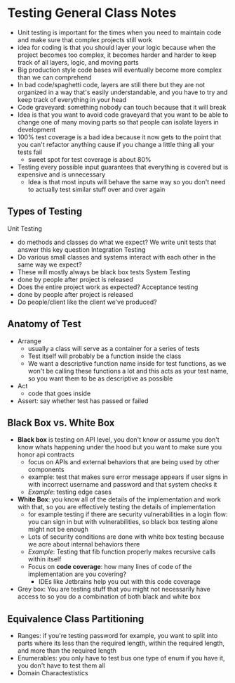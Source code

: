 # Testing General Class Notes

* Unit testing is important for the times when you need to maintain code and make sure that complex projects still work
* idea for coding is that you should layer your logic because when the project becomes too complex, it becomes harder and harder to keep track of all layers, logic, and moving parts
* Big production style code bases will eventually become more complex than we can comprehend
* In bad code/spaghetti code, layers are still there but they are not organized in a way that's easily understandable, and you have to try and keep track of everything in your head
* Code graveyard: something nobody can touch because that it will break
* Idea is that you want to avoid code graveyard that you want to be able to change one of many moving parts so that people can isolate layers in development
* 100% test coverage is a bad idea because it now gets to the point that you can't refactor anything cause if you change a little thing all your tests fail
  * sweet spot for test coverage is about 80%
* Testing every possible input guarantees that everything is covered but is expensive and is unnecessary
  * Idea is that most inputs will behave the same way so you don't need to actually test similar stuff over and over again

## Types of Testing

Unit Testing

* do methods and classes do what we expect? We write unit tests that answer this key question
Integration Testing
* Do various small classes and systems interact with each other in the same way we expect?
* These will mostly always be black box tests
System Testing
* done by people after project is released
* Does the entire project work as expected?
Acceptance testing
* done by people after project is released
* Do people/client like the client we've produced?

## Anatomy of Test

* Arrange
  * usually a class will serve as a container for a series of tests
  * Test itself will probably be a function inside the class
  * We want a descriptive function name inside for test functions, as we won't be calling these functions a lot and this acts as your test name, so you want them to be as descriptive as possible
* Act
  * code that goes inside
* Assert: say whether test has passed or failed

## Black Box vs. White Box

* **Black box** is testing on API level, you don't know or assume you don't know whats happening under the hood but you want to make sure you honor api contracts
  * focus on APIs and external behaviors that are being used by other components
  * example: test that makes sure error message appears if user signs in with incorrect username and password and that system checks it
  * *Example*: testing edge cases
* **White Box**: you know all of the details of the implementation and work with that, so you are effectively testing the details of implementation
  * for example testing if there are security vulnerabilities in a login flow: you can sign in but with vulnerabilities, so black box testing alone might not be enough
  * Lots of security conditions are done with white box testing because we acre about internal behaviors there
  * *Example*: Testing that fib function properly makes recursive calls within itself
  * Focus on **code coverage**: how many lines of code of the implementation are you covering?
    * IDEs like Jetbrains help you out with this code coverage
* Grey box: You are testing stuff that you might not necessarily have access to so you do a combination of both black and white box

## Equivalence Class Partitioning

* Ranges: if you're testing password for example, you want to split into parts where its less than the required length, within the required length, and more than the required length
* Enumerables: you only have to test bus one type of enum if you have it, you don't have to test them all
* Domain Charactestistics
